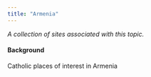 ```yaml
---
title: "Armenia"
---
```



*A collection of sites associated with this topic.*

#### Background

Catholic places of interest in Armenia


